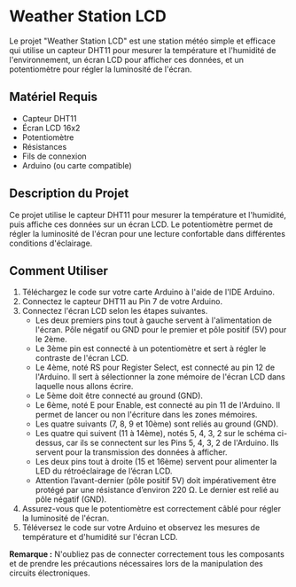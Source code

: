 # Weather Station LCD

Le projet "Weather Station LCD" est une station météo simple et efficace qui utilise un capteur DHT11 pour mesurer la température et l'humidité de l'environnement, un écran LCD pour afficher ces données, et un potentiomètre pour régler la luminosité de l'écran.

## Matériel Requis

- Capteur DHT11
- Écran LCD 16x2
- Potentiomètre
- Résistances
- Fils de connexion
- Arduino (ou carte compatible)

## Description du Projet

Ce projet utilise le capteur DHT11 pour mesurer la température et l'humidité, puis affiche ces données sur un écran LCD. Le potentiomètre permet de régler la luminosité de l'écran pour une lecture confortable dans différentes conditions d'éclairage.

## Comment Utiliser

1. Téléchargez le code sur votre carte Arduino à l'aide de l'IDE Arduino.
2. Connectez le capteur DHT11 au Pin 7 de votre Arduino.
3. Connectez l'écran LCD selon les étapes suivantes.
    - Les deux premiers pins tout à gauche servent à l'alimentation de l'écran. Pôle négatif ou GND pour 
    le premier et pôle positif (5V) pour le 2ème. 
    - Le 3ème pin est connecté à un potentiomètre et sert à régler le contraste de l'écran LCD. 
    - Le 4ème, noté RS pour Register Select, est connecté au pin 12 de l'Arduino. Il sert à sélectionner la zone mémoire de l'écran LCD dans laquelle nous allons écrire. 
    - Le 5ème doit être connecté au ground (GND). 
    - Le 6ème, noté E pour Enable, est connecté au pin 11 de l'Arduino. Il permet de lancer ou non l'écriture  dans les zones mémoires. 
    - Les quatre suivants (7, 8, 9 et 10ème) sont reliés au ground (GND). 
    - Les quatre qui suivent (11 à 14ème), notés 5, 4, 3, 2 sur le schéma ci-dessus, car ils se connectent sur les Pins 5, 4, 3, 2 de l'Arduino.  Ils servent pour la transmission des données à afficher. 
    - Les deux pins tout à droite (15 et 16ème) servent pour alimenter la LED du rétroéclairage de l’écran 
    LCD. 
    - Attention l’avant-dernier (pôle positif 5V) doit impérativement être protégé par une résistance 
    d’environ 220 Ω. Le dernier est relié au pôle négatif (GND). 
4. Assurez-vous que le potentiomètre est correctement câblé pour régler la luminosité de l'écran.
5. Téléversez le code sur votre Arduino et observez les mesures de température et d'humidité sur l'écran LCD.

**Remarque :** N'oubliez pas de connecter correctement tous les composants et de prendre les précautions nécessaires lors de la manipulation des circuits électroniques.